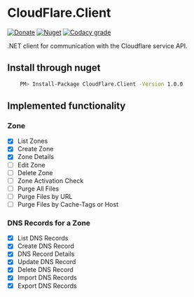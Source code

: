 # CloudFlare.Client

[![Donate](https://img.shields.io/badge/Donate-PayPal-green.svg)](https://www.paypal.com/cgi-bin/webscr?cmd=_donations&business=zgmode%40gmail.com&currency_code=USD&source=url)
[![Nuget](https://img.shields.io/nuget/v/CloudFlare.Client.svg)](https://www.nuget.org/packages/CloudFlare.Client/)
[![Codacy grade](https://img.shields.io/codacy/grade/0ad1b06d9bbd4c849715223677667ddf.svg)](#)

.NET client for communication with the Cloudflare service API.

## Install through nuget

```bash
    PM> Install-Package CloudFlare.Client -Version 1.0.0
```

## Implemented functionality

### Zone

-   [x] List Zones
-   [x] Create Zone
-   [x] Zone Details
-   [ ] Edit Zone
-   [ ] Delete Zone
-   [ ] Zone Activation Check
-   [ ] Purge All Files
-   [ ] Purge Files by URL
-   [ ] Purge Files by Cache-Tags or Host  

### DNS Records for a Zone

-   [x] List DNS Records
-   [x] Create DNS Record
-   [x] DNS Record Details
-   [x] Update DNS Record
-   [x] Delete DNS Record
-   [x] Import DNS Records
-   [x] Export DNS Records
